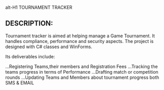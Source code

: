 alt-H1 TOURNAMENT TRACKER

## DESCRIPTION:

Tournament tracker is aimed at helping manage a Game Tournament. 
It handles compliance, performance and security aspects.
The project is designed with C# classes and WinForms.

Its deliverables include:

...Registering Teams,their members and Registration Fees
...Tracking the teams progress in terms of Performance
...Drafting match or competition rounds 
...Updating Teams and Members about tournament progress both SMS & EMAIL
